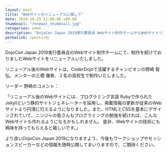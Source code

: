 ```yaml
---
layout: post
title: "Webサイトのリニューアルに関して"
date: 2019-10-25 12:00:00 +09:00
thumbnail: "renewal_thumbnail.jpg"
categories: news
description: "DojoCon Japan 2019実行委員会 Webサイト制作チームからWebサイトリニューアルに関してのお知らせです。"
permalink: /posts/4/
---
```

DojoCon Japan 2019実行委員会のWebサイト制作チームにて、制作を続けておりましたWebサイトをリニューアルいたしました。

リニューアル後のWebサイトは、CoderDojoで活躍するチャンピオンの野崎 智弘、メンターの三橋 優希、２名の高校生で制作いたしました。


リーダー 野崎のコメント：

「リニューアル後のWebサイトには、プログラミング言語 Rubyで作られたJekyllという静的サイトジェネレーターを採用し、掲載情報の更新が従来のWebサイトより円滑に行えるようになりました。また、HTMLとCSSを基本にデザインされていて、ニンジャの皆さんもプログラミングの勉強を続ければ、こんなWebサイトも作れるようになるかもしれません。
是非、Webサイトの技術にも興味を持ってもらえると嬉しいです。」


より良いDojoCon Japan 2019になりますよう、今後もワークショップやセッションスピーカーなどの情報を随時公開してまいりますので、ご期待ください。

